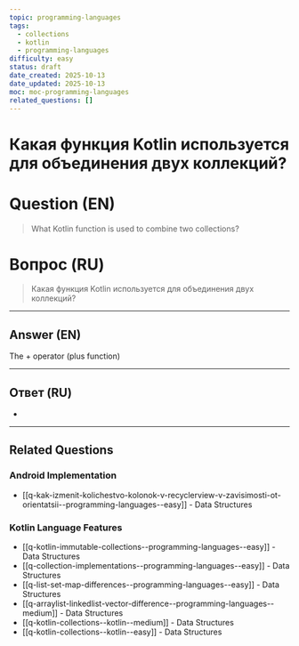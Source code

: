 ```yaml
---
topic: programming-languages
tags:
  - collections
  - kotlin
  - programming-languages
difficulty: easy
status: draft
date_created: 2025-10-13
date_updated: 2025-10-13
moc: moc-programming-languages
related_questions: []
---
```


# Какая функция Kotlin используется для объединения двух коллекций?

# Question (EN)
> What Kotlin function is used to combine two collections?

# Вопрос (RU)
> Какая функция Kotlin используется для объединения двух коллекций?

---

## Answer (EN)

The + operator (plus function)

---

## Ответ (RU)

+


---

## Related Questions

### Android Implementation
- [[q-kak-izmenit-kolichestvo-kolonok-v-recyclerview-v-zavisimosti-ot-orientatsii--programming-languages--easy]] - Data Structures

### Kotlin Language Features
- [[q-kotlin-immutable-collections--programming-languages--easy]] - Data Structures
- [[q-collection-implementations--programming-languages--easy]] - Data Structures
- [[q-list-set-map-differences--programming-languages--easy]] - Data Structures
- [[q-arraylist-linkedlist-vector-difference--programming-languages--medium]] - Data Structures
- [[q-kotlin-collections--kotlin--medium]] - Data Structures
- [[q-kotlin-collections--kotlin--easy]] - Data Structures
